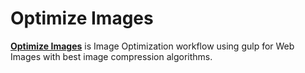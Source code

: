 # Optimize Images

**[Optimize Images](https://github.com/kathirr007/Optimize-Images)** is Image Optimization workflow using gulp for Web Images with best image compression algorithms.
